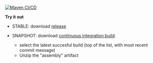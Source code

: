 [![Maven CI/CD](https://github.com/storydoc-io/storydoc/actions/workflows/main.yml/badge.svg)](https://github.com/storydoc-io/storydoc/actions/workflows/main.yml)

**Try it out** 

- STABLE: download [release](https://github.com/storydoc-io/storydoc/releases)

- SNAPSHOT: download [continuous integration build](https://github.com/storydoc-io/storydoc/actions?query=is%3Asuccess). 
  - select the latest succesful build (top of the list, with most recent commit message)
  - Unzip the "assembly" artifact   
 
